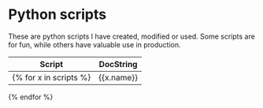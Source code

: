 # Python scripts

These are python scripts I have created, modified or used. Some scripts are for fun, while others have valuable use in production.


| Script  | DocString |
| ------------- | ------------- |
{% for x in scripts %}|{{x.name}}|{{x.docstring}}|
{% endfor %}
